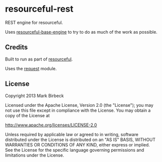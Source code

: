 # resourceful-rest

REST engine for resourceful.

Uses [resourceful-base-engine](https://github.com/markbirbeck/resourceful-base-engine) to try to do as much of the work as possible.

## Credits

Built to run as part of [resourceful](https://npmjs.org/package/resourceful).

Uses the [request](https://npmjs.org/package/request) module.

## License

Copyright 2013 Mark Birbeck

Licensed under the Apache License, Version 2.0 (the "License"); you may not use this file except in compliance with the License. You may obtain a copy of the License at

http://www.apache.org/licenses/LICENSE-2.0

Unless required by applicable law or agreed to in writing, software distributed under the License is distributed on an "AS IS" BASIS, WITHOUT WARRANTIES OR CONDITIONS OF ANY KIND, either express or implied. See the License for the specific language governing permissions and limitations under the License.
